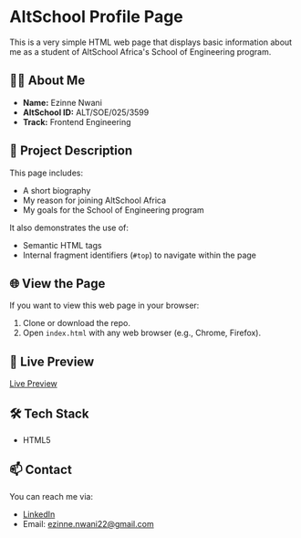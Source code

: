 # AltSchool Profile Page

This is a very simple HTML web page that displays basic information about me as a student of AltSchool Africa's School of Engineering program.

## 🧑‍💻 About Me

- **Name:** Ezinne Nwani  
- **AltSchool ID:** ALT/SOE/025/3599  
- **Track:** Frontend Engineering

## 📄 Project Description

This page includes:
- A short biography
- My reason for joining AltSchool Africa
- My goals for the School of Engineering program

It also demonstrates the use of:
- Semantic HTML tags
- Internal fragment identifiers (`#top`) to navigate within the page

## 🌐 View the Page

If you want to view this web page in your browser:
1. Clone or download the repo.
2. Open `index.html` with any web browser (e.g., Chrome, Firefox).

## 🚀 Live Preview

[Live Preview](https://ezzzinne.github.io/Karatu-1/)

## 🛠️ Tech Stack

- HTML5

## 📫 Contact

You can reach me via:
- [LinkedIn](https://www.linkedin.com/in/ezinne-nwani/)
- Email: ezinne.nwani22@gmail.com